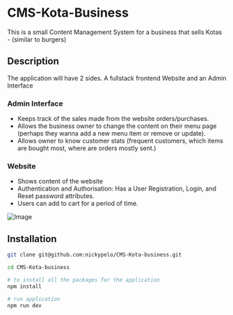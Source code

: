 # CMS-Kota-Business

This is a small Content Management System for a business that sells Kotas - (similar to burgers)

## Description

The application will have 2 sides. A fullstack frontend Website and an Admin Interface

### Admin Interface
- Keeps track of the sales made from the website orders/purchases.
- Allows the business owner to change the content on their menu page (perhaps they wanna add a new menu item or remove or update).
- Allows owner to know customer stats (frequent customers, which items are bought most, where are orders mostly sent.)

### Website
- Shows content of the website
- Authentication and Authorisation: Has a User Registration, Login, and Reset password attributes. 
- Users can add to cart for a period of time.

![Image]()

## Installation

```bash
git clone git@github.com:nickypelo/CMS-Kota-business.git

cd CMS-Kota-business

# to install all the packages for the application
npm install

# run application
npm run dev
```